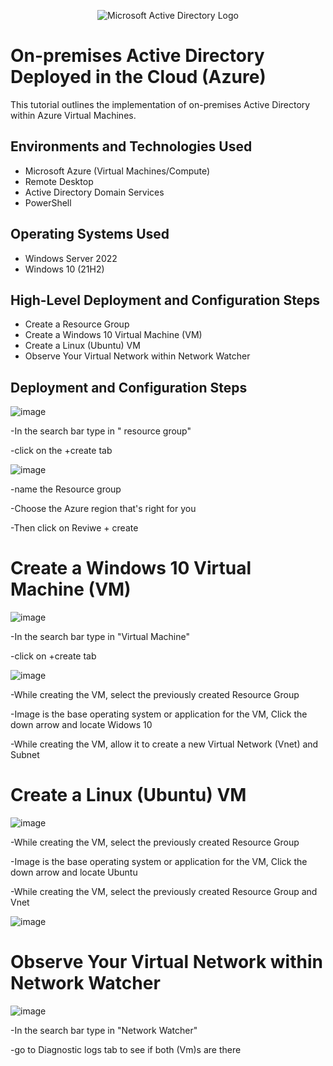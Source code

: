 <p align="center">
<img src="https://i.imgur.com/pU5A58S.png" alt="Microsoft Active Directory Logo"/>
</p>

<h1>On-premises Active Directory Deployed in the Cloud (Azure)</h1>
This tutorial outlines the implementation of on-premises Active Directory within Azure Virtual Machines.<br />


<h2>Environments and Technologies Used</h2>

- Microsoft Azure (Virtual Machines/Compute)
- Remote Desktop
- Active Directory Domain Services
- PowerShell

<h2>Operating Systems Used </h2>

- Windows Server 2022
- Windows 10 (21H2)

<h2>High-Level Deployment and Configuration Steps</h2>

- Create a Resource Group
- Create a Windows 10 Virtual Machine (VM)
- Create a Linux (Ubuntu) VM
- Observe Your Virtual Network within Network Watcher

<h2>Deployment and Configuration Steps</h2>

<p>
  
  ![image](https://github.com/KevinVCruz26/Configuring-On-premises-Active-Directory-within-Azure-VMs/assets/139089937/ca8933fb-cb6f-4da2-b363-c1094d1966e4)
  
</p>
<p>
-In the search bar type in " resource group"

  -click on the +create tab

  ![image](https://github.com/KevinVCruz26/Configuring-On-premises-Active-Directory-within-Azure-VMs/assets/139089937/f1c13e9b-780e-4634-b124-a684e1772d23)

  -name the Resource group
  
  -Choose the Azure region that's right for you 
  
  -Then click on Reviwe + create


 <h1>Create a Windows 10 Virtual Machine (VM)</h1>

![image](https://github.com/KevinVCruz26/Configuring-On-premises-Active-Directory-within-Azure-VMs/assets/139089937/0a373329-68cf-4312-961b-616ecb5ba20f)


 -In the search bar type in "Virtual Machine"

 -click on +create tab

![image](https://github.com/KevinVCruz26/Configuring-On-premises-Active-Directory-within-Azure-VMs/assets/139089937/ebac7ed2-94d6-4f0d-acf0-d696e3f4af64)

-While creating the VM, select the previously created Resource Group

-Image is the base operating system or application for the VM, Click the down arrow and locate Widows 10

-While creating the VM, allow it to create a new Virtual Network (Vnet) and Subnet


<h1>Create a Linux (Ubuntu) VM</h1>

![image](https://github.com/KevinVCruz26/Configuring-On-premises-Active-Directory-within-Azure-VMs/assets/139089937/421b3d14-b8f3-4fc7-95de-6f9aa56c0f6b)

-While creating the VM, select the previously created Resource Group

-Image is the base operating system or application for the VM, Click the down arrow and locate Ubuntu

-While creating the VM, select the previously created Resource Group and Vnet

![image](https://github.com/KevinVCruz26/Configuring-On-premises-Active-Directory-within-Azure-VMs/assets/139089937/2bd0478a-f356-4f5c-a056-5f2abe54189b)

<h1>Observe Your Virtual Network within Network Watcher</h1>

![image](https://github.com/KevinVCruz26/Configuring-On-premises-Active-Directory-within-Azure-VMs/assets/139089937/4e26c257-0438-44ea-a6a9-b1afdf6a0092)

-In the search bar type in "Network Watcher"

-go to Diagnostic logs tab to see if both (Vm)s are there
